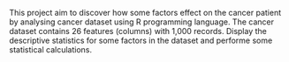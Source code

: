 This project aim to discover how some factors effect on the cancer patient by analysing cancer dataset using R programming language. 
The cancer dataset contains 26 features (columns) with 1,000 records.
Display the descriptive statistics for some factors in the dataset and performe some statistical calculations.
